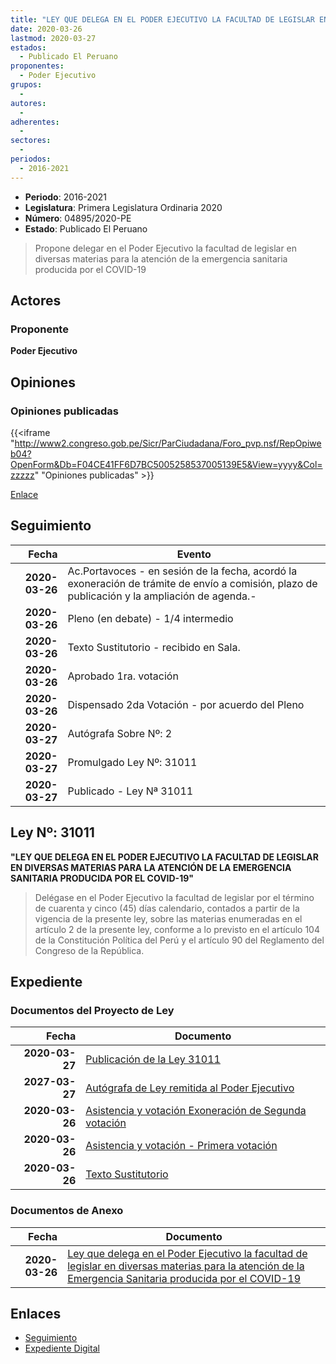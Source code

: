 ```yaml
---
title: "LEY QUE DELEGA EN EL PODER EJECUTIVO LA FACULTAD DE LEGISLAR EN DIVERSAS MATERIAS PARA LA ATENCIÓN DE LA EMERGENCIA SANITARIA PRODUCIDA POR EL COVID-19"
date: 2020-03-26
lastmod: 2020-03-27
estados: 
  - Publicado El Peruano
proponentes: 
  - Poder Ejecutivo
grupos: 
  - 
autores: 
  - 
adherentes: 
  - 
sectores: 
  - 
periodos: 
  - 2016-2021
---
```


- **Periodo**: 2016-2021
- **Legislatura**: Primera Legislatura Ordinaria 2020
- **Número**: 04895/2020-PE
- **Estado**: Publicado El Peruano

> Propone delegar en el Poder Ejecutivo la facultad de legislar en diversas materias para la atención de la emergencia sanitaria producida por el COVID-19


## Actores

### Proponente

**Poder Ejecutivo**


## Opiniones

### Opiniones publicadas

{{<iframe "http://www2.congreso.gob.pe/Sicr/ParCiudadana/Foro_pvp.nsf/RepOpiweb04?OpenForm&Db=F04CE41FF6D7BC5005258537005139E5&View=yyyy&Col=zzzzz" "Opiniones publicadas" >}}

[Enlace](http://www2.congreso.gob.pe/Sicr/ParCiudadana/Foro_pvp.nsf/RepOpiweb04?OpenForm&Db=F04CE41FF6D7BC5005258537005139E5&View=yyyy&Col=zzzzz)

## Seguimiento

| Fecha | Evento |
|------:|--------|
| **2020-03-26** | Ac.Portavoces - en sesión de la fecha, acordó la exoneración de trámite de envío a comisión, plazo de publicación y la ampliación de agenda.-|
| **2020-03-26** | Pleno (en debate) - 1/4 intermedio|
| **2020-03-26** | Texto Sustitutorio - recibido en Sala.|
| **2020-03-26** | Aprobado 1ra. votación|
| **2020-03-26** | Dispensado 2da Votación - por acuerdo del Pleno|
| **2020-03-27** | Autógrafa Sobre Nº: 2|
| **2020-03-27** | Promulgado Ley Nº: 31011|
| **2020-03-27** | Publicado - Ley Nª 31011|

## Ley Nº: 31011

**"LEY QUE DELEGA EN EL PODER EJECUTIVO LA FACULTAD DE LEGISLAR EN DIVERSAS MATERIAS PARA LA ATENCIÓN DE LA EMERGENCIA SANITARIA PRODUCIDA POR EL COVID-19"**

> Delégase en el Poder Ejecutivo la facultad de legislar por el término de cuarenta y cinco (45) días calendario, contados a partir de la vigencia de la presente ley, sobre las materias enumeradas en el artículo 2 de la presente ley, conforme a lo previsto en el artículo 104 de la Constitución Política del Perú y el artículo 90 del Reglamento del Congreso de la República.


## Expediente


### Documentos del Proyecto de Ley

| Fecha | Documento |
|------:|--------|
| **2020-03-27** | [Publicación de la Ley 31011](http://www.leyes.congreso.gob.pe/Documentos/2016_2021/ADLP/Normas_Legales/31011-LEY.pdf) |
| **2027-03-27** | [Autógrafa de Ley remitida al Poder Ejecutivo](http://www.leyes.congreso.gob.pe/Documentos/2016_2021/ADLP/Texto_Aprobado/AU0489520200327.pdf) |
| **2020-03-26** | [Asistencia y votación Exoneración de Segunda votación](http://www.leyes.congreso.gob.pe/Documentos/2016_2021/Asistencia_y_Votacion/Proyectos_de_Ley/Exoneracion_de_Segunda_Votacion/ESV0489520200326.pdf) |
| **2020-03-26** | [Asistencia y votación - Primera votación](http://www.leyes.congreso.gob.pe/Documentos/2016_2021/Asistencia_y_Votacion/Proyectos_de_Ley/AV0489520200326.pdf) |
| **2020-03-26** | [Texto Sustitutorio](http://www.leyes.congreso.gob.pe/Documentos/2016_2021/Texto_Sustitutorio/Proyectos_de_Ley/TS0469520200326.pdf) |

### Documentos de Anexo

| Fecha | Documento |
|------:|--------|
| **2020-03-26** | [Ley que delega en el Poder Ejecutivo la facultad de legislar en diversas materias para la atención de la Emergencia Sanitaria producida por el COVID-19](http://www.leyes.congreso.gob.pe/Documentos/2016_2021/Proyectos_de_Ley_y_de_Resoluciones_Legislativas/PL04895-20200326.pdf) |

## Enlaces 

- [Seguimiento](http://www2.congreso.gob.pe/Sicr/TraDocEstProc/CLProLey2016.nsf/f7fff46988ca05b1052578e100829cc7/925e17e3f2f1d62f052585370050deef?OpenDocument)
- [Expediente Digital](http://www2.congreso.gob.pe/Sicr/TraDocEstProc/CLProLey2016.nsf/f7fff46988ca05b1052578e100829cc7/925e17e3f2f1d62f052585370050deef?OpenDocument&Click=05257FB7005EB655.eb71d0cf91d8294e05256cdf006b5706/$Body/0.1C6C)
